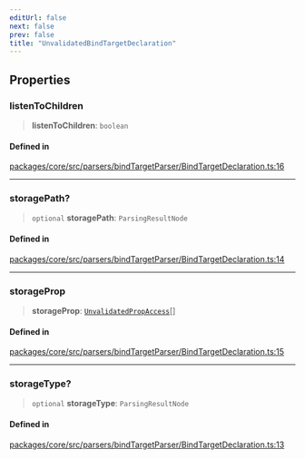 ```yaml
---
editUrl: false
next: false
prev: false
title: "UnvalidatedBindTargetDeclaration"
---
```


## Properties

### listenToChildren

> **listenToChildren**: `boolean`

#### Defined in

[packages/core/src/parsers/bindTargetParser/BindTargetDeclaration.ts:16](https://github.com/mProjectsCode/obsidian-meta-bind-plugin/blob/f797e384bc51b3b69ee936c1c8f585862087d6d3/packages/core/src/parsers/bindTargetParser/BindTargetDeclaration.ts#L16)

***

### storagePath?

> `optional` **storagePath**: `ParsingResultNode`

#### Defined in

[packages/core/src/parsers/bindTargetParser/BindTargetDeclaration.ts:14](https://github.com/mProjectsCode/obsidian-meta-bind-plugin/blob/f797e384bc51b3b69ee936c1c8f585862087d6d3/packages/core/src/parsers/bindTargetParser/BindTargetDeclaration.ts#L14)

***

### storageProp

> **storageProp**: [`UnvalidatedPropAccess`](/obsidian-meta-bind-plugin-docs/api/interfaces/unvalidatedpropaccess/)[]

#### Defined in

[packages/core/src/parsers/bindTargetParser/BindTargetDeclaration.ts:15](https://github.com/mProjectsCode/obsidian-meta-bind-plugin/blob/f797e384bc51b3b69ee936c1c8f585862087d6d3/packages/core/src/parsers/bindTargetParser/BindTargetDeclaration.ts#L15)

***

### storageType?

> `optional` **storageType**: `ParsingResultNode`

#### Defined in

[packages/core/src/parsers/bindTargetParser/BindTargetDeclaration.ts:13](https://github.com/mProjectsCode/obsidian-meta-bind-plugin/blob/f797e384bc51b3b69ee936c1c8f585862087d6d3/packages/core/src/parsers/bindTargetParser/BindTargetDeclaration.ts#L13)
